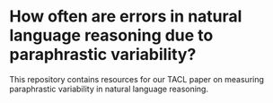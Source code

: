 # How often are errors in natural language reasoning due to paraphrastic variability?

This repository contains resources for our TACL paper on measuring paraphrastic variability in natural language reasoning.


